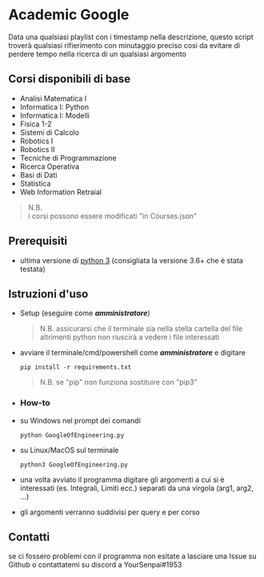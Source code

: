 # Academic Google
Data una qualsiasi playlist con i timestamp nella descrizione, questo script troverà qualsiasi rifierimento con minutaggio preciso così da evitare di perdere tempo nella ricerca di un qualsiasi argomento

## Corsi disponibili di base
* Analisi Matematica I
* Informatica I: Python
* Informatica I: Modelli
* Fisica 1-2
* Sistemi di Calcolo
* Robotics I
* Robotics II
* Tecniche di Programmazione
* Ricerca Operativa
* Basi di Dati
* Statistica
* Web Information Retraial
> N.B.  
> i corsi possono essere modificati "in Courses.json"
## Prerequisiti
* ultima versione di [python 3](https://www.python.org/) (consigliata la versione 3.6+ che è stata testata)

## Istruzioni d'uso
* Setup (eseguire come ***amministratore***)
  > N.B.
  > assicurarsi che il terminale sia nella stella cartella del file altrimenti python non riuscirà a vedere i file interessati
* avviare il terminale/cmd/powershell come ***amministratore*** e digitare
  ```console
  pip install -r requirements.txt
  ```
  > N.B.
  > se "pip" non funziona sostituire con "pip3"

* ### How-to
* su Windows nel prompt dei comandi
  ```console
  python GoogleOfEngineering.py
  ```
* su Linux/MacOS sul terminale
  ```console
  python3 GoogleOfEngineering.py
  ```
* una volta avviato il programma digitare gli argomenti a cui si è interessati (es. Integrali, Limiti ecc.) separati da una virgola (arg1, arg2, ...)
* gli argomenti verranno suddivisi per query e per corso

## Contatti
se ci fossero problemi con il programma non esitate a lasciare una Issue su Github o contattatemi su discord a YourSenpai#1953
